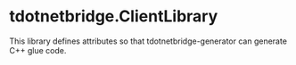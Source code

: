 # tdotnetbridge.ClientLibrary

This library defines attributes so that tdotnetbridge-generator can generate C++ glue code.
